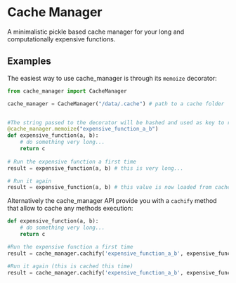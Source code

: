 # Cache Manager

A minimalistic pickle based cache manager for your long and computationally expensive functions. 

## Examples

The easiest way to use cache_manager is through its `memoize` decorator:

```python
from cache_manager import CacheManager

cache_manager = CacheManager("/data/.cache") # path to a cache folder


#The string passed to the decorator will be hashed and used as key to retrieve cached values.
@cache_manager.memoize("expensive_function_a_b")
def expensive_function(a, b):
    # do something very long...
    return c
    
# Run the expensive function a first time
result = expensive_function(a, b) # this is very long...

# Run it again
result = expensive_function(a, b) # this value is now loaded from cache.
```

Alternatively the cache_manager API provide you with a `cachify` method that allow to cache any methods execution:

```python
def expensive_function(a, b):
    # do something very long...
    return c

#Run the expensive function a first time
result = cache_manager.cachify('expensive_function_a_b', expensive_function, a, b)

#Run it again (this is cached this time)
result = cache_manager.cachify('expensive_function_a_b', expensive_function, a, b)
```
